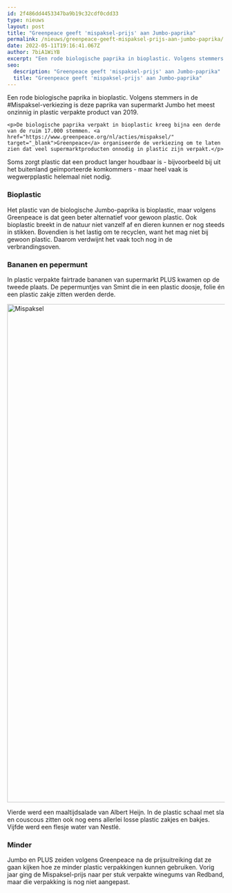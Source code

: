 ```yaml
---
id: 2f486dd4453347ba9b19c32cdf0cdd33
type: nieuws
layout: post
title: "Greenpeace geeft 'mispaksel-prijs' aan Jumbo-paprika"
permalink: /nieuws/greenpeace-geeft-mispaksel-prijs-aan-jumbo-paprika/
date: 2022-05-11T19:16:41.067Z
author: 7biA1WiYB
excerpt: "Een rode biologische paprika in bioplastic. Volgens stemmers in de #Mispaksel-verkiezing is deze paprika van supermarkt Jumbo het meest onzinnig in plastic verpakte product van 2019.  "
seo:
  description: "Greenpeace geeft 'mispaksel-prijs' aan Jumbo-paprika"
  title: "Greenpeace geeft 'mispaksel-prijs' aan Jumbo-paprika"
---
```

Een rode biologische paprika in bioplastic. Volgens stemmers in de #Mispaksel-verkiezing is deze paprika van supermarkt Jumbo het meest onzinnig in plastic verpakte product van 2019.  

    <p>De biologische paprika verpakt in bioplastic kreeg bijna een derde van de ruim 17.000 stemmen. <a href="https://www.greenpeace.org/nl/acties/mispaksel/" target="_blank">Greenpeace</a> organiseerde de verkiezing om te laten zien dat veel supermarktproducten onnodig in plastic zijn verpakt.</p>
<p>Soms zorgt plastic dat een product langer houdbaar is - bijvoorbeeld bij uit het buitenland geïmporteerde komkommers - maar heel vaak is wegwerpplastic helemaal niet nodig. </p>
<h3>Bioplastic</h3>
<p>Het plastic van de biologische Jumbo-paprika is bioplastic, maar volgens Greenpeace is dat geen beter alternatief voor gewoon plastic. Ook bioplastic breekt in de natuur niet vanzelf af en dieren kunnen er nog steeds in stikken. Bovendien is het lastig om te recyclen, want het mag niet bij gewoon plastic. Daarom verdwijnt het vaak toch nog in de verbrandingsoven.</p>
<h3>Bananen en pepermunt</h3>
<p>In plastic verpakte fairtrade bananen van supermarkt PLUS kwamen op de tweede plaats. De pepermuntjes van Smint die in een plastic doosje, folie én een plastic zakje zitten werden derde. <div class="media media-element-container media-default"><div id="file-538735" class="file file-image file-image-jpeg">

        
  
  <div class="content">
    <img alt="Mispaksel" title="Foto: Marten van Dijl/Greenpeace" height="1152" width="2048" class="media-element file-default" data-delta="1" src="https://7dagen.netlify.app/sites/default/files/Mispaksels.jpg">  </div>

  
</div>
</div>
<p>Vierde werd een maaltijdsalade van Albert Heijn. In de plastic schaal met sla en couscous zitten ook nog eens allerlei losse plastic zakjes en bakjes. Vijfde werd een flesje water van Nestlé. </p>
<h3>Minder</h3>
<p>Jumbo en PLUS zeiden volgens Greenpeace na de prijsuitreiking dat ze gaan kijken hoe ze minder plastic verpakkingen kunnen gebruiken. Vorig jaar ging de Mispaksel-prijs naar per stuk verpakte winegums van Redband, maar die verpakking is nog niet aangepast.</p>  
